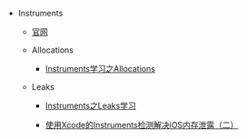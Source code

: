 * Instruments
  * [官网](#)
  * Allocations
    * [Instruments学习之Allocations](http://www.cnblogs.com/lxlx1798/p/6933195.html)
  * Leaks

    * [Instruments之Leaks学习](#)

    * [使用Xcode的Instruments检测解决iOS内存泄露（二）](http://www.swifty.cc/610.htm)







